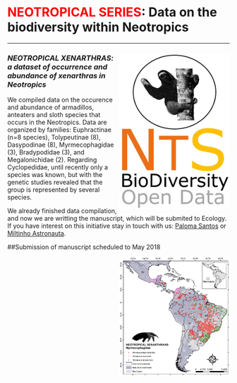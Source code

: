 # <span style="color:red">NEOTROPICAL SERIES</span>: Data on the biodiversity within Neotropics
--------------------------------------------------------
### ***<img align="right" width="250" src="nts_v02_neoxen1.jpg">NEOTROPICAL XENARTHRAS: a dataset of occurrence and abundance of xenarthras in Neotropics***

We compiled data on the occurence and abundance of armadillos, anteaters and sloth species that occurs in the Neotropics. Data are organized by families: Euphractinae (n=8 species), Tolypeutinae (8), Dasypodinae (8), Myrmecophagidae (3), Bradypodidae (3), and Megalonichidae (2). Regarding Cyclopedidae, until recently only a species was known, but with the genetic studies revealed that the group is represented by several species.  

We already finished data compilation, and now we are writting the manuscript, which will be submited to Ecology. If you have interest on this initiative stay in touch with us: <a href="mailto:paloma.marquessa@yahoo.com.br?subject=NeoXen">Paloma Santos</a> or<a href="mailto:miltinho_astronauta@gmail.com?subject=NeoInvMam"> Miltinho Astronauta</a>.

##Submission of manuscript scheduled to May 2018

<img align="right" width="250" src="Myrmecophagidae_2018_04_d17.png">


